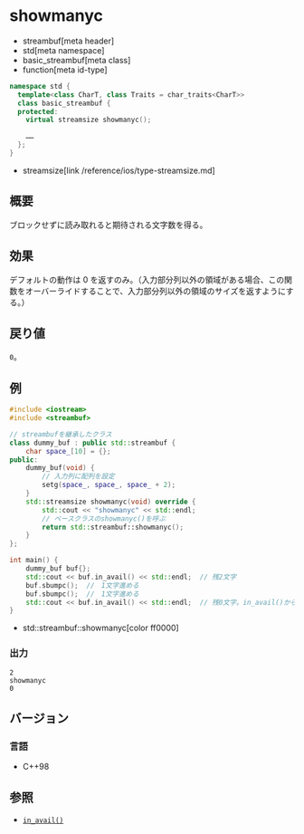 # showmanyc
* streambuf[meta header]
* std[meta namespace]
* basic_streambuf[meta class]
* function[meta id-type]

```cpp
namespace std {
  template<class CharT, class Traits = char_traits<CharT>>
  class basic_streambuf {
  protected:
    virtual streamsize showmanyc();

    ……
  };
}
```
* streamsize[link /reference/ios/type-streamsize.md]

## 概要
ブロックせずに読み取れると期待される文字数を得る。

## 効果
デフォルトの動作は 0 を返すのみ。（入力部分列以外の領域がある場合、この関数をオーバーライドすることで、入力部分列以外の領域のサイズを返すようにする。）

## 戻り値
`0`。

## 例
```cpp example
#include <iostream>
#include <streambuf>

// streambufを継承したクラス
class dummy_buf : public std::streambuf {
    char space_[10] = {};
public:
    dummy_buf(void) {
        // 入力列に配列を設定
        setg(space_, space_, space_ + 2);
    }
    std::streamsize showmanyc(void) override {
        std::cout << "showmanyc" << std::endl;
        // ベースクラスのshowmanyc()を呼ぶ
        return std::streambuf::showmanyc();
    }
};

int main() {
    dummy_buf buf{};
    std::cout << buf.in_avail() << std::endl;  // 残2文字
    buf.sbumpc();  //　1文字進める
    buf.sbumpc();  //　1文字進める
    std::cout << buf.in_avail() << std::endl;  // 残0文字。in_avail()からshowmanyc()が呼ばれる
}
```
* std::streambuf::showmanyc[color ff0000]

### 出力
```
2
showmanyc
0
```

## バージョン
### 言語
- C++98

## 参照
- [`in_avail()`](in_avail.md)
